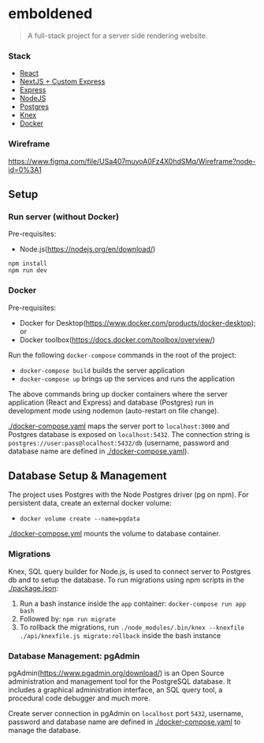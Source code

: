# emboldened

> A full-stack project for a server side rendering website.

### Stack

- [React](https://github.com/facebook/react)
- [NextJS + Custom Express](https://github.com/zeit/next.js/)
- [Express](https://github.com/expressjs/express)
- [NodeJS](https://github.com/nodejs/node)
- [Postgres](https://www.postgresql.org/)
- [Knex](https://github.com/tgriesser/knex)
- [Docker](https://docs.docker.com/)

### Wireframe

https://www.figma.com/file/USa407muyoA0Fz4X0hdSMq/Wireframe?node-id=0%3A1

## Setup

### Run server (without Docker)

Pre-requisites:

- Node.js(https://nodejs.org/en/download/)

`npm install`  
`npm run dev`

### Docker

Pre-requisites:

- Docker for Desktop(https://www.docker.com/products/docker-desktop); or
- Docker toolbox(https://docs.docker.com/toolbox/overview/)

Run the following `docker-compose` commands in the root of the project:

- `docker-compose build` builds the server application
- `docker-compose up` brings up the services and runs the application

The above commands bring up docker containers where the server application (React and Express) and database (Postgres) run in development mode using nodemon (auto-restart on file change).

[./docker-compose.yaml](./docker-compose.yaml) maps the server port to `localhost:3000` and Postgres database is exposed on `localhost:5432`. The connection string is `postgres://user:pass@localhost:5432/db` (username, password and database name are defined in [./docker-compose.yaml](./docker-compose.yaml)).

## Database Setup & Management

The project uses Postgres with the Node Postgres driver (pg on npm). For persistent data, create an external docker volume:

- `docker volume create --name=pgdata`

[./docker-compose.yml](./docker-compose.yml) mounts the volume to database container.

### Migrations

Knex, SQL query builder for Node.js, is used to connect server to Postgres db and to setup the database. To run migrations using npm scripts in the [./package.json](./package.json):

1.  Run a bash instance inside the `app` container: `docker-compose run app bash`
2.  Followed by: `npm run migrate`
3.  To rollback the migrations, run `./node_modules/.bin/knex --knexfile ./api/knexfile.js migrate:rollback` inside the bash instance

### Database Management: pgAdmin

pgAdmin(https://www.pgadmin.org/download/) is an Open Source administration and management tool for the PostgreSQL database. It includes a graphical administration interface, an SQL query tool, a procedural code debugger and much more.

Create server connection in pgAdmin on `localhost` port `5432`, username, password and database name are defined in [./docker-compose.yaml](./docker-compose.yaml) to manage the database.
